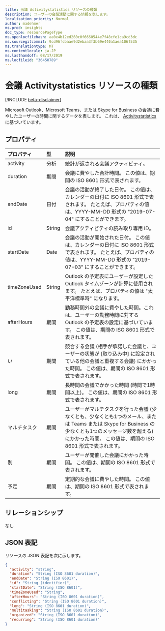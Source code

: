 ```yaml
---
title: 会議 Activitystatistics リソースの種類
description: ユーザーの会議活動に関する情報を表します。
localization_priority: Normal
author: madehmer
ms.prod: insights
doc_type: resourcePageType
ms.openlocfilehash: aa0e4b12ed260c0f6660544e7f48cfe1ca9cd3dc
ms.sourcegitcommit: 9cd96fcbaae9d2ebaa3f3b69e440a1aea106f535
ms.translationtype: MT
ms.contentlocale: ja-JP
ms.lasthandoff: 08/17/2019
ms.locfileid: "36450789"
---
```

# <a name="meetingactivitystatistics-resource-type"></a>会議 Activitystatistics リソースの種類

[!INCLUDE [beta-disclaimer](../../includes/beta-disclaimer.md)]

Microsoft Outlook、Microsoft Teams、または Skype for Business の会議に費やしたユーザーの時間に関するデータを表します。 これは、 [Activitystatistics](../resources/activitystatistics.md)に基づいています。
<!--
## Methods

| Method       | Return Type | Description |
|:-------------|:------------|:------------|
| [Get meetingActivityStatistics](../api/meetingactivitystatistics-get.md) | [meetingActivityStatistics](meetingactivitystatistics.md) | Read properties and relationships of meetingActivityStatistics object; name of the activity for which statistics are returned as “meeting.” |
-->
## <a name="properties"></a>プロパティ

| プロパティ     | 型        | 説明 |
|:-------------|:------------|:------------|
|activity|分析| 統計が返される会議アクティビティ。|
|duration|期間|会議に費やした合計時間。 この値は、期間の ISO 8601 形式で表されます。|
|endDate|日付|会議の活動が終了した日付。 この値は、カレンダーの日付に ISO 8601 形式で表されます。 たとえば、プロパティの値は、YYYY-MM-DD 形式の "2019-07-04" にすることができます。|
|id|String| 会議アクティビティの読み取り専用 ID。|
|startDate|Date|会議の活動が開始された日付。 この値は、カレンダーの日付に ISO 8601 形式で表されます。 たとえば、プロパティの値は、YYYY-MM-DD 形式の "2019-07-03" にすることができます。|
|timeZoneUsed|String|Outlook の予定表にユーザーが設定した Outlook タイムゾーンが計算に使用されます。 たとえば、プロパティの値は "太平洋標準時" になります。|
|afterHours|期間|勤務時間外の会議に費やした時間。これは、ユーザーの勤務時間に対する Outlook の予定表の設定に基づいています。 この値は、期間の ISO 8601 形式で表されます。|
|い|期間|競合する会議 (相手が承諾した会議と、ユーザーの状態が [取り込み中] に設定されている他の会議と重複する会議) にかかった時間。 この値は、期間の ISO 8601 形式で表されます。|
|long|期間|長時間の会議でかかった時間 (時間で1時間以上)。 この値は、期間の ISO 8601 形式で表されます。|
|マルチタスク|期間|ユーザーがマルチタスクを行った会議 (少なくとも、少なくとも1つのメール、または Teams または Skype for Business の少なくとも1つのメッセージ数を超える) にかかった時間。 この値は、期間の ISO 8601 形式で表されます。|
|別|期間|ユーザーが開催した会議にかかった時間。 この値は、期間の ISO 8601 形式で表されます。|
|予定|期間|定期的な会議に費やした時間。 この値は、期間の ISO 8601 形式で表されます。|

## <a name="relationships"></a>リレーションシップ

なし

## <a name="json-representation"></a>JSON 表記

リソースの JSON 表記を次に示します。

<!-- {
  "blockType": "resource",
  "optionalProperties": [

  ],
  "@odata.type": "microsoft.graph.meetingActivityStatistics"
}--> 

```json
{
  "activity": "string",
  "duration": "String (ISO 8601 duration)",
  "endDate": "String (ISO 8601)",
  "id": "String (identifier)",
  "startDate": "String (ISO 8601)",
  "timeZoneUsed": "String",
  "afterHours": "String (ISO 8601 duration)",
  "conflicting": "String (ISO 8601 duration)",
  "long": "String (ISO 8601 duration)",
  "multitasking": "String (ISO 8601 duration)",
  "organized": "String (ISO 8601 duration)",
  "recurring": "String (ISO 8601 duration)"
}
```

<!-- uuid: 16cd6b66-4b1a-43a1-adaf-3a886856ed98
2019-02-04 14:57:30 UTC -->
<!-- {
  "type": "#page.annotation",
  "description": "meetingActivityStatistics resource",
  "keywords": "",
  "section": "documentation",
  "tocPath": ""
}-->